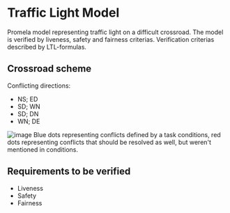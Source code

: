 # Traffic Light Model
Promela model representing traffic light on a difficult crossroad. The model is verified by liveness, safety and fairness criterias. Verification criterias described by LTL-formulas.

## Crossroad scheme
Conflicting directions:
* NS; ED
* SD; WN
* SD; DN
* WN; DE

![image](https://github.com/ImSOLty/traffic-light-model/assets/48078801/965eff43-b905-4dec-9c00-c37c4e253690)
Blue dots representing conflicts defined by a task conditions, red dots representing conflicts that should be resolved as well, but weren't mentioned in conditions.

## Requirements to be verified
* Liveness
* Safety
* Fairness
